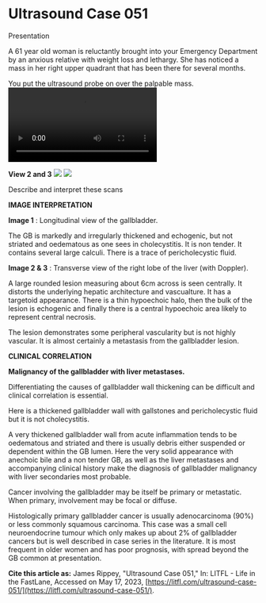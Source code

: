 # Ultrasound Case 051
Presentation


A 61 year old woman is reluctantly brought into your Emergency Department by an anxious relative with weight loss and lethargy. She has noticed a mass in her right upper quadrant that has been there for several months. 


You put the ultrasound probe on over the palpable mass.
![](https://litfl.com/wp-content/uploads/2018/12/LITFL-Top-100-Ultrasound-051-01-Gallbladder.mp4)


**View 2 and 3** 
![](https://litfl.com/wp-content/uploads/2018/12/LITFL-Top-100-Ultrasound-051-02-Liver-met.jpg)
![](https://litfl.com/wp-content/uploads/2018/12/LITFL-Top-100-Ultrasound-051-02-liver-met-doppler.jpg)


Describe and interpret these scans

**IMAGE INTERPRETATION** 



**Image 1** : Longitudinal view of the gallbladder. 


The GB is markedly and irregularly thickened and echogenic, but not striated and oedematous as one sees in cholecystitis. It is non tender. It contains several large calculi. There is a trace of pericholecystic fluid. 



**Image 2 & 3** : Transverse view of the right lobe of the liver (with Doppler). 


A large rounded lesion measuring about 6cm across is seen centrally. It distorts the underlying hepatic architecture and vascualture. It has a targetoid appearance. There is a thin hypoechoic halo, then the bulk of the lesion is echogenic and finally there is a central hypoechoic area likely to represent central necrosis. 


The lesion demonstrates some peripheral vascularity but is not highly vascular. It is almost certainly a metastasis from the gallbladder lesion.


**CLINICAL CORRELATION** 



**Malignancy of the gallbladder with liver metastases.** 


Differentiating the causes of gallbladder wall thickening can be difficult and clinical correlation is essential. 


Here is a thickened gallbladder wall with gallstones and pericholecystic fluid but it is not cholecystitis. 


A very thickened gallbladder wall from acute inflammation tends to be oedematous and striated and there is usually debris either suspended or dependent within the GB lumen. Here the very solid appearance with anechoic bile and a non tender GB, as well as the liver metastases and accompanying clinical history make the diagnosis of gallbladder malignancy with liver secondaries most probable. 


Cancer involving the gallbladder may be itself be primary or metastatic. When primary, involvement may be focal or diffuse. 


Histologically primary gallbladder cancer is usually adenocarcinoma (90%) or less commonly squamous carcinoma. This case was a small cell neuroendocrine tumour which only makes up about 2% of gallbladder cancers but is well described in case series in the literature. It is most frequent in older women and has poor prognosis, with spread beyond the GB common at presentation.

**Cite this article as:**  James Rippey, "Ultrasound Case 051," In: LITFL - Life in the FastLane, Accessed on May 17, 2023, [https://litfl.com/ultrasound-case-051/](https://litfl.com/ultrasound-case-051/).


